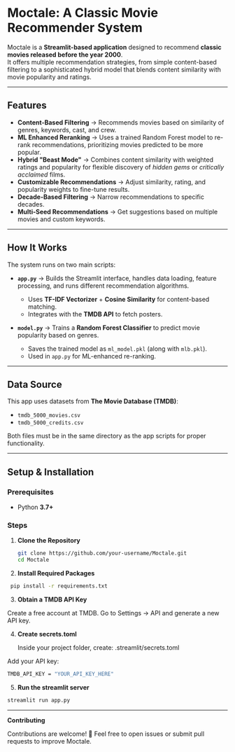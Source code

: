 
#  Moctale: A Classic Movie Recommender System

Moctale is a **Streamlit-based application** designed to recommend **classic movies released before the year 2000**.  
It offers multiple recommendation strategies, from simple content-based filtering to a sophisticated hybrid model that blends content similarity with movie popularity and ratings.

---

##  Features

- **Content-Based Filtering** → Recommends movies based on similarity of genres, keywords, cast, and crew.  
- **ML Enhanced Reranking** → Uses a trained Random Forest model to re-rank recommendations, prioritizing movies predicted to be more popular.  
- **Hybrid "Beast Mode"** → Combines content similarity with weighted ratings and popularity for flexible discovery of *hidden gems* or *critically acclaimed* films.  
- **Customizable Recommendations** → Adjust similarity, rating, and popularity weights to fine-tune results.  
- **Decade-Based Filtering** → Narrow recommendations to specific decades.  
- **Multi-Seed Recommendations** → Get suggestions based on multiple movies and custom keywords.  

---

##  How It Works

The system runs on two main scripts:

- **`app.py`** → Builds the Streamlit interface, handles data loading, feature processing, and runs different recommendation algorithms.  
  - Uses **TF-IDF Vectorizer** + **Cosine Similarity** for content-based matching.  
  - Integrates with the **TMDB API** to fetch posters.  

- **`model.py`** → Trains a **Random Forest Classifier** to predict movie popularity based on genres.  
  - Saves the trained model as `ml_model.pkl` (along with `mlb.pkl`).  
  - Used in `app.py` for ML-enhanced re-ranking.  

---

## Data Source

This app uses datasets from **The Movie Database (TMDB)**:

- `tmdb_5000_movies.csv`  
- `tmdb_5000_credits.csv`  

Both files must be in the same directory as the app scripts for proper functionality.

---

## Setup & Installation

###  Prerequisites
- Python **3.7+**

###  Steps

1. **Clone the Repository**
   ```bash
   git clone https://github.com/your-username/Moctale.git
   cd Moctale
2. **Install Required Packages**
  ```bash
   pip install -r requirements.txt
 ```
3. **Obtain a TMDB API Key**

  Create a free account at TMDB.
  Go to Settings → API and generate a new API key.
  
4. **Create secrets.toml**

   Inside your project folder, create:
   .streamlit/secrets.toml

Add your API key:
```bash
TMDB_API_KEY = "YOUR_API_KEY_HERE"
 ```
5. **Run the streamlit server**
```bash
streamlit run app.py
 ```
---

**Contributing**

Contributions are welcome! 🎉
Feel free to open issues or submit pull requests to improve Moctale.
     
